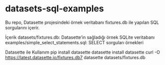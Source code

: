 # datasets-sql-examples
Bu repo, Datasette projesindeki örnek veritabanı fixtures.db ile yapılan SQL sorgularını içerir.

İçerik
datasets/fixtures.db: Datasette’in sağladığı örnek SQLite veritabanı
examples/simple_select_statements.sql: SELECT sorguları örnekleri

Datasette ile Kullanım
pip install datasette
datasette install datasette
curl -O https://latest.datasette.io/fixtures.db7
datasette datasets/fixtures.db
